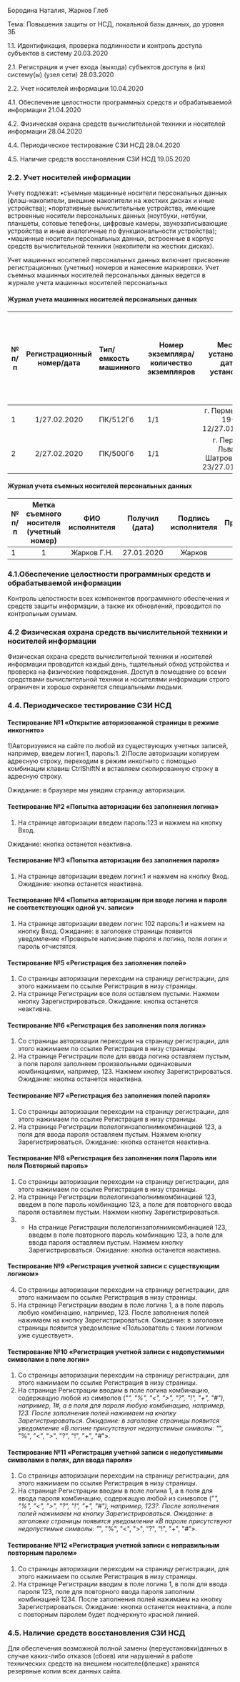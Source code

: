 ﻿
Бородина Наталия, Жарков Глеб

Тема: Повышения защиты от НСД, локальной базы данных, до уровня 3Б

1.1. Идентификация, проверка подлинности и
     контроль доступа субъектов в систему 20.03.2020	

2.1. Регистрация и учет входа (выхода) субъектов
     доступа в (из) систему(ы) (узел сети) 28.03.2020	

2.2. Учет носителей информации 10.04.2020
	
4.1. Обеспечение целостности программных средств
     и обрабатываемой информации 21.04.2020	

4.2. Физическая охрана средств вычислительной
     техники и носителей информации 28.04.2020
	
4.4. Периодическое тестирование СЗИ НСД	28.04.2020
	
4.5. Наличие средств восстановления СЗИ НСД 19.05.2020	


### 2.2. Учет носителей информации

 Учету подлежат: 
•съемные машинные носители персональных данных (флэш-накопители, внешние накопители на жестких дисках и иные устройства); 
•портативные вычислительные устройства, имеющие встроенные носители персональных данных (ноутбуки, нетбуки, планшеты, сотовые телефоны, цифровые камеры, звукозаписывающие устройства и иные аналогичные по функциональности устройства); 
•машинные носители персональных данных, встроенные в корпус средств вычислительной техники (накопители на жестких дисках).

Учет машинных носителей персональных данных включает присвоение регистрационных (учетных) номеров и нанесение маркировки.
Учет съемных машинных носителей персональных данных ведется в журнале учета машинных носителей персональных 

#### Журнал учета машинных носителей персональных данных
|№ п/п  |Регистрационный номер/дата  |	Тип/емкость машинного |	Номер экземпляра/количество экземпляров|Место установки/дата установки	       |Ответственное должностное лицо (ФИО)   |  Расписка в получении (ФИО, подпись, дата)   |Расписка в обратном приеме (ФИО, подпись, дата)     |Место хранения машинного носителя персональных данных |	Сведения об уничтожении машинных носителей персональных данных, стираний информации (подпись, дата)|
| ------|:--------------------------:|:-----------------------|----------------------------------------|:-------------------------------------:|:-------------------------------------:|:--------------------------------------------:|----------------------------------------------------|------------------------------------------------------|-------------------------------------------------------------------------------------------------------:|
|1	|1/27.02.2020	             |ПК/512Гб                |1/1                                     |г. Пермь, Ким 19-12/27.01.2020         |Жарков Г.Н.	                       |Жарков/27.02.2020	                      |Жарков/27.02.2025	                           |г. Пермь, Ким 19-12	                                  |нет                                                                                                     |
|2	|2/27.02.2020	             |ПК/500Гб                |1/1		                       |г. Пермь, Льва-Шатрова 15-23/27.01.2020|Бородина Н.В.                          |Бородина/27.02.2020	                      |Бородина/27.02.2025	                           |г. Пермь, Льва-Шатрова 15-23	                  |нет                                                                                                     |

#### Журнал учета съемных носителей персональных данных
|№ п/п |Метка съемного носителя (учетный номер)	|ФИО исполнителя	        |Получил (дата)	      |Подпись исполнителя  |	Примечание* |
|------|:--------------------------------------:|:-----------------------------:|:-------------------:|:-------------------:|--------------:|
|1     |1	                                |Жарков Г.Н.	                |27.01.2020	      |Жарков	            |флешка 8гб     |

### 4.1.Обеспечение целостности программных средств и обрабатываемой информации
Контроль целостности всех компонентов программного обеспечения и средств защиты информации, а также их обновлений, проводится по контрольным суммам.

### 4.2 Физическая охрана средств вычислительной техники и носителей информации
Физическая охрана средств вычислительной техники и носителей информации проводится каждый день, тщательный обход устройства и проверка на физические повреждения. Доступ в помещение со всеми средствами вычислительной техники и носителями информации строго ограничен и хорошо охраняется специальными людьми.

### 4.4. Периодическое тестирование СЗИ НСД

#### Тестирование №1 «Открытие авторизованной страницы в режиме инкогнито»

1)Авторизуемся на сайте по любой из существующих учетных записей, например, введем логин:1, пароль:1.
2)После авторизации копируем адресную строку, переходим в режим инкогнито с помощью комбинации клавиш CtrlShiftN и вставляем скопированную строку в адресную строку.

Ожидание: в браузере мы увидим страницу авторизации.

#### Тестирование №2 «Попытка авторизации без заполнения логина»

1)	На странице авторизации введем пароль:123 и нажмем на кнопку Вход.

Ожидание: кнопка останется неактивна.

#### Тестирование №3 «Попытка авторизации без заполнения пароля»

1)	На странице авторизации введем логин:1 и нажмем на кнопку Вход.
Ожидание: кнопка останется неактивна.

#### Тестирование №4 «Попытка авторизации при вводе логина и пароля не соответствующих одной уч. записи»

1)	На странице авторизации введем логин: 102 пароль:1 и нажмем на кнопку Вход.
Ожидание: в заголовке страницы появится уведомление «Проверьте написание пароля и логина, поля логин и пароль отчистятся.

#### Тестирование №5 «Регистрация без заполнения полей»

1)	Со страницы авторизации переходим на страницу регистрации, для этого нажимаем по ссылке Регистрация в низу страницы.
2)	На странице Регистрации все поля оставляем пустыми. Нажмем кнопку Зарегистрироваться.
Ожидание: кнопка останется неактивна.

#### Тестирование №6 «Регистрация без заполнения поля логина»

1)	Со страницы авторизации переходим на страницу регистрации, для этого нажимаем по ссылке Регистрация в низу страницы.
2)	На странице Регистрации поле для ввода логина оставляем пустым, а поля пароля заполняем произвольными одинаковыми комбинациями, например, 123. Нажмем кнопку Зарегистрироваться.
Ожидание: кнопка останется неактивна.

#### Тестирование №7 «Регистрация без заполнения полей пароля»

1)	Со страницы авторизации переходим на страницу регистрации, для этого нажимаем по ссылке Регистрация в низу страницы.
2)	На странице Регистрации полелогинзаполнимкомбинацией 123, а поля для ввода пароля оставляем пустым. Нажмем кнопку Зарегистрироваться.
Ожидание: кнопка останется неактивна.

#### Тестирование №8 «Регистрация без заполнения поля Пароль или поля Повторный пароль»

1)	Со страницы авторизации переходим на страницу регистрации, для этого нажимаем по ссылке Регистрация в низу страницы.
2)	На странице Регистрации полелогинзаполнимкомбинацией 123, введем в поле пароль комбинацию 123, а поле для повторного ввода пароля оставляем пустым. Нажмем кнопку Зарегистрироваться.
3)	* На странице Регистрации полелогинзаполнимкомбинацией 123, введем в поле повторного пароль комбинацию 123, а поле для ввода пароля оставляем пустым. Нажмем кнопку Зарегистрироваться.
Ожидание: кнопка останется неактивна.

#### Тестирование №9 «Регистрация учетной записи с существующим логином»

4)	Со страницы авторизации переходим на страницу регистрации, для этого нажимаем по ссылке Регистрация в низу страницы.
5)	На странице Регистрации вводим в поле логина 1, а в поле пароль любую комбинацию, например, 123. После заполнения полей нажимаем на кнопку Зарегистрироваться.
Ожидание: в заголовке страницы появится уведомление «Пользователь с таким логином уже существует».

#### Тестирование №10 «Регистрация учетной записи с недопустимыми символами в поле логин»

1)	Со страницы авторизации переходим на страницу регистрации, для этого нажимаем по ссылке Регистрация в низу страницы.
2)	На странице Регистрации вводим в поле логина комбинацию, содержащую любой из символов ("*", "%", "<", ">", "?", "!", "+", "#"), например, 1#, а в поля для пароля любую комбинацию, например, 123. После заполнения полей нажимаем на кнопку Зарегистрироваться.
Ожидание: в заголовке страницы появится уведомление «В логине присутствуют недопустимые символы: "*", "%", "<", ">", "?", "!", "+", "#"».

#### Тестирование №11 «Регистрация учетной записи с недопустимыми символами в полях, для ввода пароля»

1)	Со страницы авторизации переходим на страницу регистрации, для этого нажимаем по ссылке Регистрация в низу страницы.
2)	На странице Регистрации вводим в поле логина 1, а в поля для ввода пароля комбинацию, содержащую любой из символов ("*", "%", "<", ">", "?", "!", "+", "#"), например, 123?. После заполнения полей нажимаем на кнопку Зарегистрироваться.
Ожидание: в заголовке страницы появится уведомление «В пароле присутствуют недопустимые символы: "*", "%", "<", ">", "?", "!", "+", "#"».

#### Тестирование №12 «Регистрация учетной записи с неправильным повторным паролем»

1)	Со страницы авторизации переходим на страницу регистрации, для этого нажимаем по ссылке Регистрация в низу страницы.
2)	На странице Регистрации вводим в поле логина 1, в поля для ввода пароля 123, поле для повторного ввода пароля заполним комбинацией 1234. После заполнения полей нажимаем на кнопку Зарегистрироваться.
Ожидание: кнопка останется неактивна, а поле с повторным паролем будет подчеркнуто красной линией.



### 4.5. Наличие средств восстановления СЗИ НСД
Для обеспечения возможной полной замены (переустановки)данных в случае каких-либо отказов (сбоев) или нарушений в работе технических средств на внешнем носителе(флешке) хранятся резервные копии всех данных сайта. 






